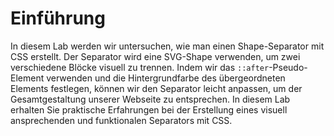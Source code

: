 # Einführung

In diesem Lab werden wir untersuchen, wie man einen Shape-Separator mit CSS erstellt. Der Separator wird eine SVG-Shape verwenden, um zwei verschiedene Blöcke visuell zu trennen. Indem wir das `::after`-Pseudo-Element verwenden und die Hintergrundfarbe des übergeordneten Elements festlegen, können wir den Separator leicht anpassen, um der Gesamtgestaltung unserer Webseite zu entsprechen. In diesem Lab erhalten Sie praktische Erfahrungen bei der Erstellung eines visuell ansprechenden und funktionalen Separators mit CSS.
